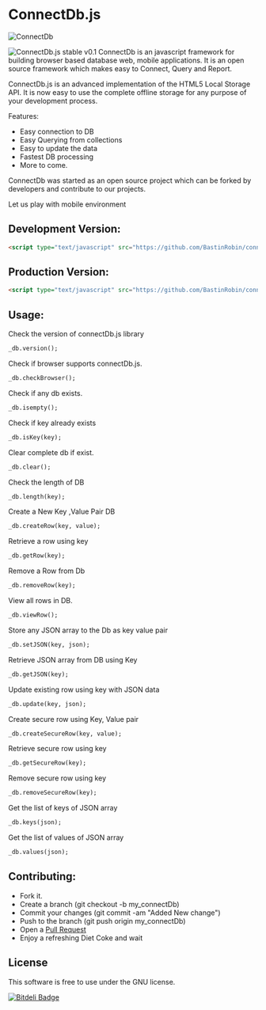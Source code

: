 ConnectDb.js
============
![ConnectDb](https://m.ak.fbcdn.net/sphotos-e.ak/hphotos-ak-prn2/1465379_561069470625698_23440564_n.png)

![ConnectDb.js stable v0.1](http://b.repl.ca/v1/ConnectDb.js-stable_v0.1-brightgreen.png)
ConnectDb is an javascript framework for building browser based database web, mobile applications. It is an open source framework which makes easy to Connect, Query and Report.

ConnectDb.js is an advanced implementation of the HTML5 Local Storage API.
It is now easy to use the complete offline storage for any purpose of your development process.

Features:
* Easy connection to DB
* Easy Querying from collections
* Easy to update the data
* Fastest DB processing
* More to come.

ConnectDb was started as an open source project which can be forked by developers and contribute to our projects.

Let us play with mobile environment

Development Version:
-------------------
```html
<script type="text/javascript" src="https://github.com/BastinRobin/connectDb.js/raw/master/connectDb.js"></script>
```

Production Version:
-------------------
```html
<script type="text/javascript" src="https://github.com/BastinRobin/connectDb.js/raw/master/connectDb.min.js"></script>
```

Usage:
------
Check the version of connectDb.js library
```html
_db.version();
```

Check if browser supports connectDb.js.

```html
_db.checkBrowser();
```

Check if any db exists.

```html
_db.isempty();
```

Check if key already exists
```html
_db.isKey(key);
```

Clear complete db if exist.
```html
_db.clear();
```
Check the length of DB
```html
_db.length(key);
```
Create a New Key ,Value Pair DB
```html
_db.createRow(key, value);
```

Retrieve a row using key
```html
_db.getRow(key);
```

Remove a Row from Db
```html
_db.removeRow(key);
```

View all rows in DB.
```html
_db.viewRow();
```

Store any JSON array to the Db as key value pair
```html
_db.setJSON(key, json);
```

Retrieve JSON array from DB using Key
```html
_db.getJSON(key);
```
Update existing row using key with JSON data
```html
_db.update(key, json);
```
Create secure row using Key, Value pair
```html
_db.createSecureRow(key, value);
```

Retrieve secure row using key
```html
_db.getSecureRow(key);
```

Remove secure row using key
```html
_db.removeSecureRow(key);
``` 

Get the list of keys of JSON array
```html
_db.keys(json);
```

Get the list of values of JSON array
```html
_db.values(json);
```
Contributing:
------------

* Fork it.
* Create a branch (git checkout -b my_connectDb)
* Commit your changes (git commit -am "Added New change")
* Push to the branch (git push origin my_connectDb)
* Open a [Pull Request](https://github.com/BastinRobin/connectDb.js/pulls)
* Enjoy a refreshing Diet Coke and wait



License
-------
This software is free to use under the GNU license.


[![Bitdeli Badge](https://d2weczhvl823v0.cloudfront.net/BastinRobin/connectdb.js/trend.png)](https://bitdeli.com/free "Bitdeli Badge")

